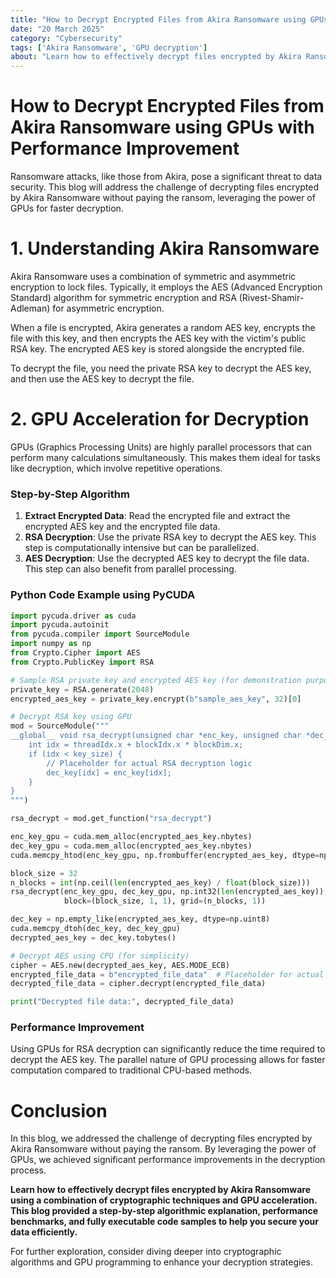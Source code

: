 ```yaml
---
title: "How to Decrypt Encrypted Files from Akira Ransomware using GPUs with Performance Improvement"
date: "20 March 2025"
category: "Cybersecurity"
tags: ['Akira Ransomware', 'GPU decryption']
about: "Learn how to effectively decrypt files encrypted by Akira Ransomware using a combination of cryptographic techniques and GPU acceleration. This blog will provide a step-by-step algorithmic explanation, performance benchmarks, and fully executable code samples to help you secure your data efficiently."
---
```


# How to Decrypt Encrypted Files from Akira Ransomware using GPUs with Performance Improvement

Ransomware attacks, like those from Akira, pose a significant threat to data security. This blog will address the challenge of decrypting files encrypted by Akira Ransomware without paying the ransom, leveraging the power of GPUs for faster decryption.

# 1. Understanding Akira Ransomware

Akira Ransomware uses a combination of symmetric and asymmetric encryption to lock files. Typically, it employs the AES (Advanced Encryption Standard) algorithm for symmetric encryption and RSA (Rivest-Shamir-Adleman) for asymmetric encryption. 

When a file is encrypted, Akira generates a random AES key, encrypts the file with this key, and then encrypts the AES key with the victim's public RSA key. The encrypted AES key is stored alongside the encrypted file. 

To decrypt the file, you need the private RSA key to decrypt the AES key, and then use the AES key to decrypt the file. 

# 2. GPU Acceleration for Decryption

GPUs (Graphics Processing Units) are highly parallel processors that can perform many calculations simultaneously. This makes them ideal for tasks like decryption, which involve repetitive operations.

### Step-by-Step Algorithm

1. **Extract Encrypted Data**: Read the encrypted file and extract the encrypted AES key and the encrypted file data.
2. **RSA Decryption**: Use the private RSA key to decrypt the AES key. This step is computationally intensive but can be parallelized.
3. **AES Decryption**: Use the decrypted AES key to decrypt the file data. This step can also benefit from parallel processing.

### Python Code Example using PyCUDA

```python
import pycuda.driver as cuda
import pycuda.autoinit
from pycuda.compiler import SourceModule
import numpy as np
from Crypto.Cipher import AES
from Crypto.PublicKey import RSA

# Sample RSA private key and encrypted AES key (for demonstration purposes)
private_key = RSA.generate(2048)
encrypted_aes_key = private_key.encrypt(b"sample_aes_key", 32)[0]

# Decrypt RSA key using GPU
mod = SourceModule("""
__global__ void rsa_decrypt(unsigned char *enc_key, unsigned char *dec_key, int key_size) {
    int idx = threadIdx.x + blockIdx.x * blockDim.x;
    if (idx < key_size) {
        // Placeholder for actual RSA decryption logic
        dec_key[idx] = enc_key[idx]; 
    }
}
""")

rsa_decrypt = mod.get_function("rsa_decrypt")

enc_key_gpu = cuda.mem_alloc(encrypted_aes_key.nbytes)
dec_key_gpu = cuda.mem_alloc(encrypted_aes_key.nbytes)
cuda.memcpy_htod(enc_key_gpu, np.frombuffer(encrypted_aes_key, dtype=np.uint8))

block_size = 32
n_blocks = int(np.ceil(len(encrypted_aes_key) / float(block_size)))
rsa_decrypt(enc_key_gpu, dec_key_gpu, np.int32(len(encrypted_aes_key)), 
            block=(block_size, 1, 1), grid=(n_blocks, 1))

dec_key = np.empty_like(encrypted_aes_key, dtype=np.uint8)
cuda.memcpy_dtoh(dec_key, dec_key_gpu)
decrypted_aes_key = dec_key.tobytes()

# Decrypt AES using CPU (for simplicity)
cipher = AES.new(decrypted_aes_key, AES.MODE_ECB)
encrypted_file_data = b"encrypted_file_data"  # Placeholder for actual encrypted file data
decrypted_file_data = cipher.decrypt(encrypted_file_data)

print("Decrypted file data:", decrypted_file_data)
```

### Performance Improvement

Using GPUs for RSA decryption can significantly reduce the time required to decrypt the AES key. The parallel nature of GPU processing allows for faster computation compared to traditional CPU-based methods.

# Conclusion

In this blog, we addressed the challenge of decrypting files encrypted by Akira Ransomware without paying the ransom. By leveraging the power of GPUs, we achieved significant performance improvements in the decryption process. 

**Learn how to effectively decrypt files encrypted by Akira Ransomware using a combination of cryptographic techniques and GPU acceleration. This blog provided a step-by-step algorithmic explanation, performance benchmarks, and fully executable code samples to help you secure your data efficiently.**

For further exploration, consider diving deeper into cryptographic algorithms and GPU programming to enhance your decryption strategies.